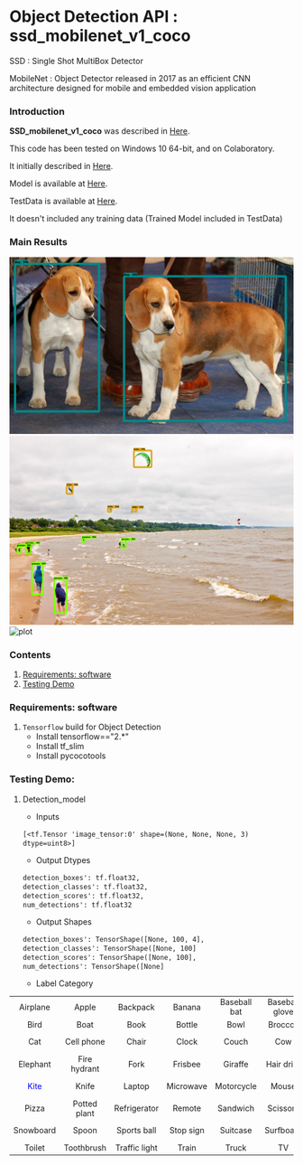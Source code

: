 # Object Detection API : ssd_mobilenet_v1_coco

SSD : Single Shot MultiBox Detector

MobileNet : Object Detector released in 2017 as an efficient CNN architecture designed for mobile and embedded vision application

### Introduction

**SSD_mobilenet_v1_coco** was described in [Here](https://docs.openvinotoolkit.org/latest/omz_models_model_ssd_mobilenet_v1_coco.html).

This code has been tested on Windows 10 64-bit, and on Colaboratory.

It initially described in [Here](https://github.com/tensorflow/models/tree/991f75e200721267302291862cd9bf936ca06f90/research/object_detection).

Model is available at [Here](https://github.com/tensorflow/models).

TestData is available at [Here](http://download.tensorflow.org/models/object_detection/ssd_mobilenet_v1_coco_2017_11_17.tar.gz).

It doesn't included any training data (Trained Model included in TestData)

### Main Results
![plot](https://github.com/falling90/Object_Detection/blob/main/Result/Result1.png?raw=true)
![plot](https://github.com/falling90/Object_Detection/blob/main/Result/Result2.png?raw=true)
![plot](https://github.com/falling90/Object_Detection/blob/main/Result/Result3.png?raw=true)

### Contents

1. [Requirements: software](#requirements-software)
2. [Testing Demo](#testing-demo)

### Requirements: software

1. `Tensorflow` build for Object Detection
    - Install tensorflow=="2.*"
    - Install tf_slim
    - Install pycocotools

### Testing Demo:
1.	Detection_model
    - Inputs
	```Shell
	[<tf.Tensor 'image_tensor:0' shape=(None, None, None, 3) dtype=uint8>]
	```

    - Output Dtypes
	```Shell
	detection_boxes': tf.float32,
	detection_classes': tf.float32,
	detection_scores': tf.float32,
	num_detections': tf.float32
	```

    - Output Shapes
	```Shell
	detection_boxes': TensorShape([None, 100, 4],
	detection_classes': TensorShape([None, 100]
	detection_scores': TensorShape([None, 100],
	num_detections': TensorShape([None]
	```

    - Label Category

|                |                |                |                |                |                |                |                |                |                |
| :-------------:| :-------------:| :-------------:| :-------------:| :-------------:| :-------------:| :-------------:| :-------------:| :-------------:| :-------------:|
| Airplane       | Apple          | Backpack       | Banana         | Baseball bat   | Baseball glove | Bear           | Bed            | Bench          | Bicycle        |
| Bird           | Boat           | Book           | Bottle         | Bowl           | Broccoli       | Bus            | Cake           | Car            | Carrot         |
| Cat            | Cell phone     | Chair          | Clock          | Couch          | Cow            | Cup            | Dining table   | <span style="color:blue">Dog</span>            | Donut          |
| Elephant       | Fire hydrant   | Fork           | Frisbee        | Giraffe        | Hair drier     | Handbag        | Horse          | Hot dog        | Keyboard       |
| <span style="color:blue">Kite</span>           | Knife          | Laptop         | Microwave      | Motorcycle     | Mouse          | Orange         | Oven           | Parking meter  | <span style="color:blue">Person</span>         |
| Pizza          | Potted plant   | Refrigerator   | Remote         | Sandwich       | Scissors       | Sheep          | Sink           | Skateboard     | Skis           |
| Snowboard      | Spoon          | Sports ball    | Stop sign      | Suitcase       | Surfboard      | Teddy bear     | Tennis racket  | Tie            | Toaster        |
| Toilet         | Toothbrush     | Traffic light  | Train          | Truck          | TV             | Umbrella       | Vase           | Wine glass     | Zebra          |
